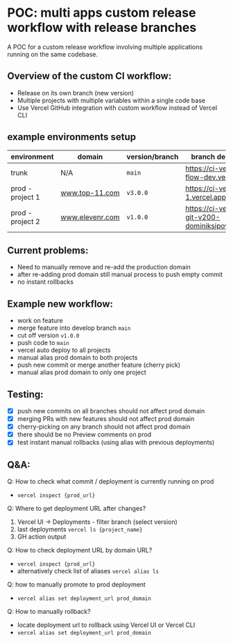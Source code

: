 # POC: multi apps custom release workflow with release branches

A POC for a custom release workflow involving multiple applications running on the same codebase.

## Overview of the custom CI workflow:

- Release on its own branch (new version)
- Multiple projects with multiple variables within a single code base
- Use Vercel GitHub integration with custom workflow instead of Vercel CLI

## example environments setup

| environment | domain | version/branch | branch deployment URL |
|------|----|----|---|
| trunk | N/A | `main` | https://ci-version-branch-flow-dev.vercel.app |
| prod - project 1 | www.top-11.com | `v3.0.0` | https://ci-version-flow-1.vercel.app/ |
| prod - project 2 | www.elevenr.com | `v1.0.0` | https://ci-version-flow-1-git-v200-dominiksipowicz.vercel.app/ |


## Current problems:

- Need to manually remove and re-add the production domain
- after re-adding prod domain still manual process to push empty commit
- no instant rollbacks

## Example new workflow:

- work on feature
- merge feature into develop branch `main`
- cut off version `v1.0.0`
- push code to `main`
- vercel auto deploy to all projects
- manual alias prod domain to both projects
- push new commit or merge another feature (cherry pick)
- manual alias prod domain to only one project

## Testing:

 - [x] push new commits on all branches should not affect prod domain
 - [x] merging PRs with new features should not affect prod domain
 - [x] cherry-picking on any branch should not affect prod domain
 - [x] there should be no Preview comments on prod
 - [x] test instant manual rollbacks (using alias with previous deployments)

## Q&A:

Q: How to check what commit / deployment is currently running on prod

- `vercel inspect {prod_url}`

Q: Where to get deployment URL after changes?

1. Vercel UI -> Deployments - filter branch (select version)
2. last deployments `vercel ls {project_name}`
3. GH action output

Q: How to check deployment URL by domain URL?

- `vercel inspect {prod_url}`
- alternatively check list of aliases `vercel alias ls`

Q: how to manually promote to prod deployment

- `vercel alias set deployment_url prod_domain`

Q: How to manually rollback?

- locate deployment url to rollback using Vercel UI or Vercel CLI
- `vercel alias set deployment_url prod_domain`
